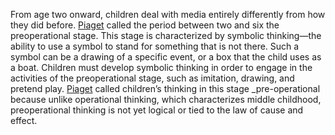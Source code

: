 From age two onward, children deal with media entirely differently from how they did before. [Piaget](Definitions/Piaget.md) called the period between two and six the preoperational stage. This stage is characterized by symbolic thinking—the ability to use a symbol to stand for something that is not there. Such a symbol can be a drawing of a specific event, or a box that the child uses as a boat. Children must develop symbolic thinking in order to engage in the activities of the preoperational stage, such as imitation, drawing, and pretend play. [Piaget](Definitions/Piaget.md) called children’s thinking in this stage _pre-operational because unlike operational thinking, which characterizes middle childhood, preoperational thinking is not yet logical or tied to the law of cause and effect.